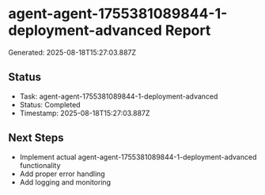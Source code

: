 # agent-agent-1755381089844-1-deployment-advanced Report

Generated: 2025-08-18T15:27:03.887Z

## Status
- Task: agent-agent-1755381089844-1-deployment-advanced
- Status: Completed
- Timestamp: 2025-08-18T15:27:03.887Z

## Next Steps
- Implement actual agent-agent-1755381089844-1-deployment-advanced functionality
- Add proper error handling
- Add logging and monitoring
